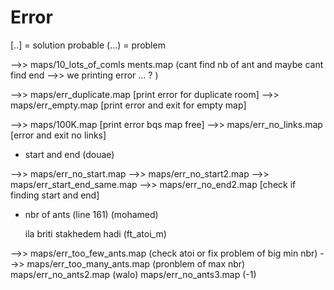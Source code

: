# Error
[..] = solution probable
(...) = problem


-->> maps/10_lots_of_comls
ments.map (cant find nb of ant  and maybe cant find end  -->> we printing error ... ? )

-->> maps/err_duplicate.map [print error for duplicate room]
-->> maps/err_empty.map [print error and exit for empty map]

-->> maps/100K.map [print error bqs map free]
-->> maps/err_no_links.map [error and exit no links]

- start and end (douae)

-->> maps/err_no_start.map
-->> maps/err_no_start2.map
-->> maps/err_start_end_same.map
-->> maps/err_no_end2.map [check if  finding start and end]

- nbr of ants (line 161) (mohamed)

	ila briti stakhedem hadi (ft_atoi_m)

-->> maps/err_too_few_ants.map (check atoi or fix problem of big min nbr)
-->> maps/err_too_many_ants.map (pronblem of max nbr)
	 maps/err_no_ants2.map (walo)
     maps/err_no_ants3.map (-1)

